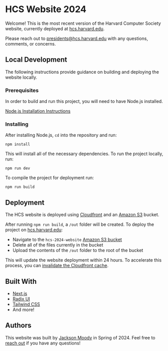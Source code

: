 # HCS Website 2024

Welcome! This is the most recent version of the Harvard Computer Society website, currently deployed at [hcs.harvard.edu](https://hcs.harvard.edu). 

Please reach out to [presidents@hcs.harvard.edu](mailto:presidents@hcs.harvard.edu) with any questions, comments, or concerns.

## Local Development

The following instructions provide guidance on building and deploying the website locally.

### Prerequisites

In order to build and run this project, you will need to have Node.js installed.

[Node.js Installation Instructions](https://nodejs.org/en)

### Installing

After installing Node.js, `cd` into the repository and run:

    npm install

This will install all of the necessary dependencies. To run the project locally, run:

    npm run dev

To compile the project for deployment run:

    npm run build

## Deployment

The HCS website is deployed using [Cloudfront](https://aws.amazon.com/cloudfront/) and an [Amazon S3](https://aws.amazon.com/s3/) bucket. 

After running `npm run build`, a `/out` folder will be created. To deploy the project on [hcs.harvard.edu](https://hcs.harvard.edu):
 - Navigate to the `hcs-2024-website` [Amazon S3 bucket](https://us-east-1.console.aws.amazon.com/s3/buckets/hcs-2024-website?region=us-east-1&bucketType=general&tab=objects)
 - Delete all of the files currently in the bucket
 - Upload the contents of the `/out` folder to the root of the bucket

This will update the website deployment within 24 hours. To accelerate this process, you can [invalidate the Cloudfront cache](https://docs.aws.amazon.com/AmazonCloudFront/latest/DeveloperGuide/Invalidation.html).

## Built With

  - [Next.js](https://nextjs.org/) 
  - [Radix UI](https://www.radix-ui.com/)
  - [Tailwind CSS](https://tailwindcss.com/)
  - And more!

## Authors

This website was built by [Jackson Moody](https://www.jacksonmoody.com/) in Spring of 2024. Feel free to [reach out](mailto:jacksonmoody@college.harvard.edu) if you have any questions!
